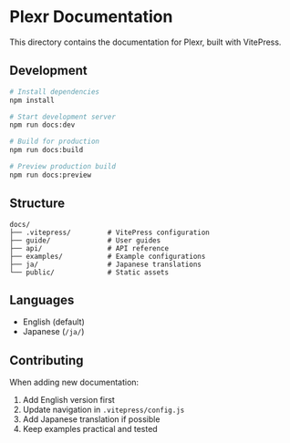 # Plexr Documentation

This directory contains the documentation for Plexr, built with VitePress.

## Development

```bash
# Install dependencies
npm install

# Start development server
npm run docs:dev

# Build for production
npm run docs:build

# Preview production build
npm run docs:preview
```

## Structure

```
docs/
├── .vitepress/         # VitePress configuration
├── guide/              # User guides
├── api/                # API reference
├── examples/           # Example configurations
├── ja/                 # Japanese translations
└── public/             # Static assets
```

## Languages

- English (default)
- Japanese (`/ja/`)

## Contributing

When adding new documentation:

1. Add English version first
2. Update navigation in `.vitepress/config.js`
3. Add Japanese translation if possible
4. Keep examples practical and tested